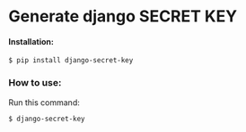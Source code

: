 # Generate django SECRET KEY

#### Installation:
`$ pip install django-secret-key`

### How to use:

Run this command:

`$ django-secret-key`
